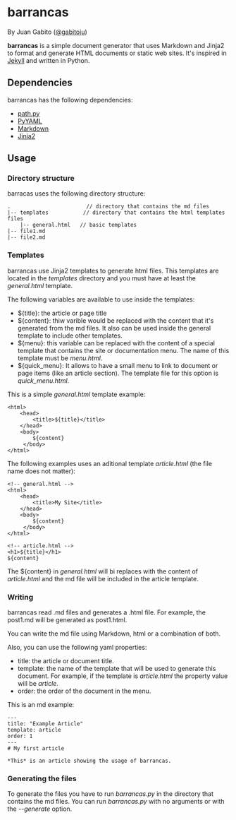 # barrancas

By Juan Gabito ([@gabitoju](https://twitter.com/gabitoju))

**barrancas** is a simple document generator that uses Markdown and Jinja2
to format and generate HTML documents or static web sites. It's inspired in 
[Jekyll](http://jekyllrb.com/) and written in Python.

## Dependencies

barrancas has the following dependencies:

+ [path.py](https://pypi.python.org/pypi/path.py)
+ [PyYAML](http://pyyaml.org/)
+ [Markdown](https://pypi.python.org/pypi/Markdown)
+ [Jinja2](http://jinja.pocoo.org/)

## Usage

### Directory structure

barracas uses the following directory structure:


    .                        // directory that contains the md files
    |-- templates           // directory that contains the html templates files
        |-- general.html   // basic templates
    |-- file1.md
    |-- file2.md

### Templates

barrancas use Jinja2 templates to generate html files. This templates are located in the *templates* directory and you must have at least the *general.html* template.

The following variables are available to use inside the templates:

+ ${title}: the article or page title
+ ${content}: thiw varible would be replaced with the content that it's generated from the md files. It also can be used inside the general template to include other templates.
+ ${menu}: this variable can be replaced with the content of a special template that contains the site or documentation menu. The name of this template must be *menu.html*.
+ ${quick\_menu}: It allows to have a small menu to link to document or page items (like an article section). The template file for this option is *quick_menu.html*.

This is a simple *general.html* template example: 


    <html>
        <head>
            <title>${title}</title>
        </head>
        <body>
            ${content}
         </body>
    </html>

The following examples uses an aditional template *article.html* (the file name does not matter):

    <!-- general.html -->
    <html>
        <head>
            <title>My Site</title>
        </head>
        <body>
            ${content}
         </body>
    </html>

    <!-- article.html -->
    <h1>${title}</h1>
    ${content}


The ${content} in *general.html* will bi replaces with the content of *article.html* and the md file will be included in the article template.

### Writing

barrancas read .md files and generates a .html file. For example, the post1.md will be generated as post1.html.

You can write the md file using Markdown, html or a combination of both. 

Also, you can use  the following yaml properties:

+ title: the article or document title.
+ template: the name of the template that will be used to generate this document. For example, if the template is *article.html* the property value will be *article*.
+ order: the order of the document in the menu.

This is an md example:

    ---
    title: "Example Article"    
    template: article
    order: 1
    ---
    # My first article

    *This* is an article showing the usage of barrancas.

### Generating the files

To generate the files you have to run *barrancas.py* in the directory that contains the md files. You can run *barrancas.py* with no arguments or with the *--generate* option.